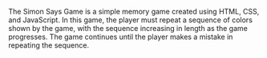 The Simon Says Game is a simple memory game created using HTML, CSS, and JavaScript. In this game, the player must repeat a sequence of colors shown by the game, with the sequence increasing in length as the game progresses. The game continues until the player makes a mistake in repeating the sequence.
